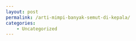 ```yaml
---
layout: post
permalink: /arti-mimpi-banyak-semut-di-kepala/
categories:
    - Uncategorized
---
```


